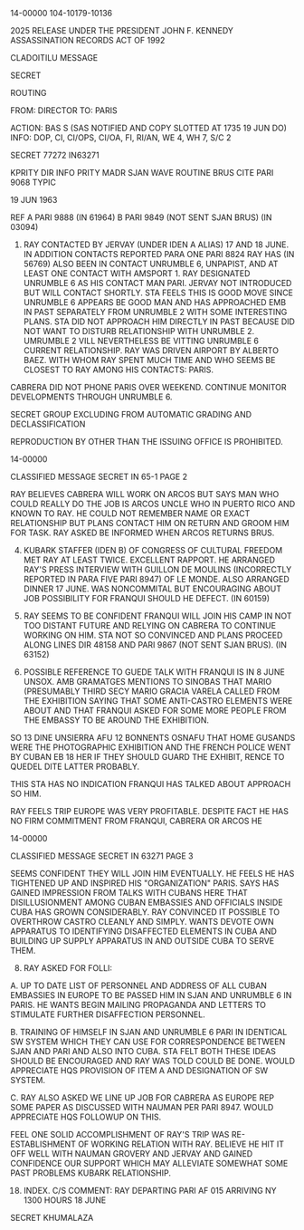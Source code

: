 14-00000
104-10179-10136

2025 RELEASE UNDER THE PRESIDENT JOHN F. KENNEDY ASSASSINATION RECORDS ACT OF 1992

CLADOITILU MESSAGE

SECRET

ROUTING

FROM: DIRECTOR
TO: PARIS

ACTION: BAS S (SAS NOTIFIED AND COPY SLOTTED AT 1735 19 JUN DO)
INFO: DOP, CI, CI/OPS, CI/OA, FI, RI/AN, WE 4, WH 7, S/C 2

SECRET
77272
IN63271

KPRITY DIR INFO PRITY MADR SJAN WAVE ROUTINE BRUS CITE PARI 9068
TYPIC

19 JUN 1963

REF A PARI 9888 (IN 61964)
B PARI 9849 (NOT SENT SJAN BRUS) (IN 03094)

1. RAY CONTACTED BY JERVAY (UNDER IDEN A ALIAS) 17 AND 18 JUNE. IN ADDITION CONTACTS REPORTED PARA ONE PARI 8824 RAY HAS (IN 56769) ALSO BEEN IN CONTACT UNRUMBLE 6, UNPAPIST, AND AT LEAST ONE CONTACT WITH AMSPORT 1. RAY DESIGNATED UNRUMBLE 6 AS HIS CONTACT MAN PARI. JERVAY NOT INTRODUCED BUT WILL CONTACT SHORTLY. STA FEELS THIS IS GOOD MOVE SINCE UNRUMBLE 6 APPEARS BE GOOD MAN AND HAS APPROACHED EMB IN PAST SEPARATELY FROM UNRUMBLE 2 WITH SOME INTERESTING PLANS. STA DID NOT APPROACH HIM DIRECTLY IN PAST BECAUSE DID NOT WANT TO DISTURB RELATIONSHIP WITH UNRUMBLE 2. UMRUMBLE 2 VILL NEVERTHELESS BE VITTING UNRUMBLE 6 CURRENT RELATIONSHIP. RAY WAS DRIVEN AIRPORT BY ALBERTO BAEZ. WITH WHOM RAY SPENT MUCH TIME AND WHO SEEMS BE CLOSEST TO RAY AMONG HIS CONTACTS: PARIS.

CABRERA DID NOT PHONE PARIS OVER WEEKEND. CONTINUE MONITOR DEVELOPMENTS THROUGH UNRUMBLE 6.

SECRET
GROUP
EXCLUDING FROM AUTOMATIC
GRADING AND DECLASSIFICATION

REPRODUCTION BY OTHER THAN THE ISSUING OFFICE IS PROHIBITED.

14-00000

CLASSIFIED MESSAGE
SECRET
IN 65-1 PAGE 2

RAY BELIEVES CABRERA WILL WORK ON ARCOS BUT SAYS MAN WHO COULD REALLY DO THE JOB IS ARCOS UNCLE WHO IN PUERTO RICO AND KNOWN TO RAY. HE COULD NOT REMEMBER NAME OR EXACT RELATIONSHIP BUT PLANS CONTACT HIM ON RETURN AND GROOM HIM FOR TASK. RAY ASKED BE INFORMED WHEN ARCOS RETURNS BRUS.

4. KUBARK STAFFER (IDEN B) OF CONGRESS OF CULTURAL FREEDOM MET RAY AT LEAST TWICE. EXCELLENT RAPPORT. HE ARRANGED RAY'S PRESS INTERVIEW WITH GUILLON DE MOULINS (INCORRECTLY REPORTED IN PARA FIVE PARI 8947) OF LE MONDE. ALSO ARRANGED DINNER 17 JUNE. WAS NONCOMMITAL BUT ENCOURAGING ABOUT JOB POSSIBILITY FOR FRANQUI SHOULD HE DEFECT. (IN 60159)

5. RAY SEEMS TO BE CONFIDENT FRANQUI WILL JOIN HIS CAMP IN NOT TOO DISTANT FUTURE AND RELYING ON CABRERA TO CONTINUE WORKING ON HIM. STA NOT SO CONVINCED AND PLANS PROCEED ALONG LINES DIR 48158 AND PARI 9867 (NOT SENT SJAN BRUS). (IN 63152)

6. POSSIBLE REFERENCE TO GUEDE TALK WITH FRANQUI IS IN 8 JUNE UNSOX. AMB GRAMATGES MENTIONS TO SINOBAS THAT MARIO (PRESUMABLY THIRD SECY MARIO GRACIA VARELA CALLED FROM THE EXHIBITION SAYING THAT SOME ANTI-CASTRO ELEMENTS WERE ABOUT AND THAT FRANQUI ASKED FOR SOME MORE PEOPLE FROM THE EMBASSY TO BE AROUND THE EXHIBITION.

SO 13 DINE UNSIERRA AFU 12 BONNENTS OSNAFU THAT HOME GUSANDS WERE THE PHOTOGRAPHIC EXHIBITION AND THE FRENCH POLICE WENT BY CUBAN EB 18 HER IF THEY SHOULD GUARD THE EXHIBIT, RENCE TO QUEDEL DITE LATTER PROBABLY.

THIS STA HAS NO INDICATION FRANQUI HAS TALKED ABOUT APPROACH SO HIM.

RAY FEELS TRIP EUROPE WAS VERY PROFITABLE. DESPITE FACT HE HAS NO FIRM COMMITMENT FROM FRANQUI, CABRERA OR ARCOS HE

14-00000

CLASSIFIED MESSAGE
SECRET
IN 63271 PAGE 3

SEEMS CONFIDENT THEY WILL JOIN HIM EVENTUALLY. HE FEELS HE HAS TIGHTENED UP AND INSPIRED HIS "ORGANIZATION" PARIS. SAYS HAS GAINED IMPRESSION FROM TALKS WITH CUBANS HERE THAT DISILLUSIONMENT AMONG CUBAN EMBASSIES AND OFFICIALS INSIDE CUBA HAS GROWN CONSIDERABLY. RAY CONVINCED IT POSSIBLE TO OVERTHROW CASTRO CLEANLY AND SIMPLY. WANTS DEVOTE OWN APPARATUS TO IDENTIFYING DISAFFECTED ELEMENTS IN CUBA AND BUILDING UP SUPPLY APPARATUS IN AND OUTSIDE CUBA TO SERVE THEM.

8. RAY ASKED FOR FOLLI:

A. UP TO DATE LIST OF PERSONNEL AND ADDRESS OF ALL CUBAN EMBASSIES IN EUROPE TO BE PASSED HIM IN SJAN AND UNRUMBLE 6 IN PARIS. HE WANTS BEGIN MAILING PROPAGANDA AND LETTERS TO STIMULATE FURTHER DISAFFECTION PERSONNEL.

B. TRAINING OF HIMSELF IN SJAN AND UNRUMBLE 6 PARI IN IDENTICAL SW SYSTEM WHICH THEY CAN USE FOR CORRESPONDENCE BETWEEN SJAN AND PARI AND ALSO INTO CUBA. STA FELT BOTH THESE IDEAS SHOULD BE ENCOURAGED AND RAY WAS TOLD COULD BE DONE. WOULD APPRECIATE HQS PROVISION OF ITEM A AND DESIGNATION OF SW SYSTEM.

C. RAY ALSO ASKED WE LINE UP JOB FOR CABRERA AS EUROPE REP SOME PAPER AS DISCUSSED WITH NAUMAN PER PARI 8947. WOULD APPRECIATE HQS FOLLOWUP ON THIS.

FEEL ONE SOLID ACCOMPLISHMENT OF RAY'S TRIP WAS RE-ESTABLISHMENT OF WORKING RELATION WITH RAY. BELIEVE HE HIT IT OFF WELL WITH NAUMAN GROVERY AND JERVAY AND GAINED CONFIDENCE OUR SUPPORT WHICH MAY ALLEVIATE SOMEWHAT SOME PAST PROBLEMS KUBARK RELATIONSHIP.

18. INDEX.
C/S COMMENT: RAY DEPARTING PARI AF 015 ARRIVING NY 1300 HOURS 18 JUNE

SECRET
KHUMALAZA
